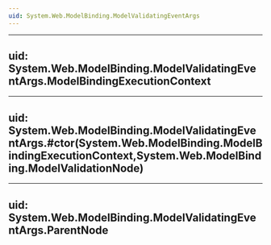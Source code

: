 ```yaml
---
uid: System.Web.ModelBinding.ModelValidatingEventArgs
---
```


---
uid: System.Web.ModelBinding.ModelValidatingEventArgs.ModelBindingExecutionContext
---

---
uid: System.Web.ModelBinding.ModelValidatingEventArgs.#ctor(System.Web.ModelBinding.ModelBindingExecutionContext,System.Web.ModelBinding.ModelValidationNode)
---

---
uid: System.Web.ModelBinding.ModelValidatingEventArgs.ParentNode
---

